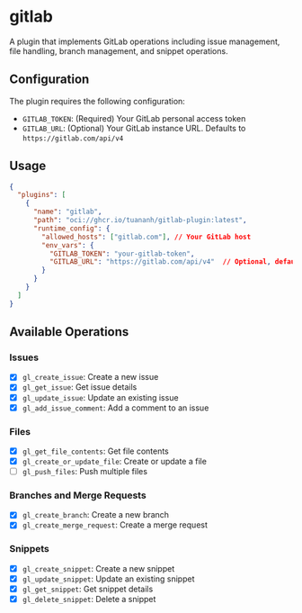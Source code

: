 # gitlab

A plugin that implements GitLab operations including issue management, file handling, branch management, and snippet operations.

## Configuration

The plugin requires the following configuration:

- `GITLAB_TOKEN`: (Required) Your GitLab personal access token
- `GITLAB_URL`: (Optional) Your GitLab instance URL. Defaults to `https://gitlab.com/api/v4`

## Usage

```json
{
  "plugins": [
    {
      "name": "gitlab",
      "path": "oci://ghcr.io/tuananh/gitlab-plugin:latest",
      "runtime_config": {
        "allowed_hosts": ["gitlab.com"], // Your GitLab host
        "env_vars": {
          "GITLAB_TOKEN": "your-gitlab-token",
          "GITLAB_URL": "https://gitlab.com/api/v4"  // Optional, defaults to GitLab.com
        }
      }
    }
  ]
}
```

## Available Operations

### Issues
- [x] `gl_create_issue`: Create a new issue
- [x] `gl_get_issue`: Get issue details
- [x] `gl_update_issue`: Update an existing issue
- [x] `gl_add_issue_comment`: Add a comment to an issue

### Files
- [x] `gl_get_file_contents`: Get file contents
- [x] `gl_create_or_update_file`: Create or update a file
- [ ] `gl_push_files`: Push multiple files

### Branches and Merge Requests
- [x] `gl_create_branch`: Create a new branch
- [x] `gl_create_merge_request`: Create a merge request

### Snippets
- [x] `gl_create_snippet`: Create a new snippet
- [x] `gl_update_snippet`: Update an existing snippet
- [x] `gl_get_snippet`: Get snippet details
- [x] `gl_delete_snippet`: Delete a snippet
